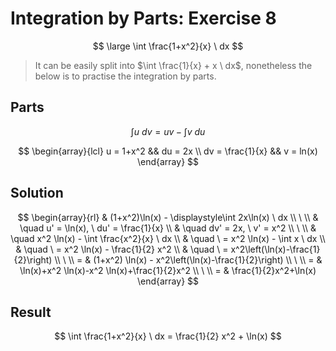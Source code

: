 # Integration by Parts: Exercise 8

$$
\large
\int \frac{1+x^2}{x} \ dx
$$

> It can be easily split into $\int \frac{1}{x} + x \ dx$, nonetheless the below is to practise the integration by parts.

## Parts

$$
\int u \ dv = uv - \int v \ du
$$

$$
\begin{array}{lcl}
u = 1+x^2 && du = 2x
\\
dv = \frac{1}{x} && v = ln(x)
\end{array}
$$

## Solution

$$
\begin{array}{rl}
& (1+x^2)\ln(x) - \displaystyle\int 2x\ln(x) \ dx
\\
\ 
\\
& \quad u' = \ln(x), \ du' = \frac{1}{x}
\\
& \quad dv' = 2x, \ v' = x^2
\\
\ 
\\
& \quad x^2 \ln(x) - \int \frac{x^2}{x} \ dx
\\
& \quad \ = x^2 \ln(x) - \int x \ dx
\\
& \quad \ = x^2 \ln(x) - \frac{1}{2} x^2
\\
& \quad \ = x^2\left(\ln(x)-\frac{1}{2}\right)
\\
\ 
\\
= & (1+x^2) \ln(x) - x^2\left(\ln(x)-\frac{1}{2}\right)
\\
\ 
\\
= & \ln(x)+x^2 \ln(x)-x^2 \ln(x)+\frac{1}{2}x^2
\\
\ 
\\
= & \frac{1}{2}x^2+\ln(x)
\end{array}
$$

## Result

$$
\int \frac{1+x^2}{x} \ dx = \frac{1}{2} x^2 + \ln(x)
$$
